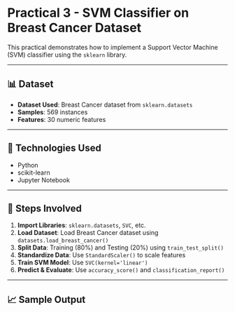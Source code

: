# Practical 3 - SVM Classifier on Breast Cancer Dataset

This practical demonstrates how to implement a Support Vector Machine (SVM) classifier using the `sklearn` library.

---

## 📊 Dataset

- **Dataset Used**: Breast Cancer dataset from `sklearn.datasets`
- **Samples**: 569 instances
- **Features**: 30 numeric features

---

## 🔧 Technologies Used

- Python
- scikit-learn
- Jupyter Notebook

---

## 🧠 Steps Involved

1. **Import Libraries**: `sklearn.datasets`, `SVC`, etc.
2. **Load Dataset**: Load Breast Cancer dataset using `datasets.load_breast_cancer()`
3. **Split Data**: Training (80%) and Testing (20%) using `train_test_split()`
4. **Standardize Data**: Use `StandardScaler()` to scale features
5. **Train SVM Model**: Use `SVC(kernel='linear')`
6. **Predict & Evaluate**: Use `accuracy_score()` and `classification_report()`

---

## 📈 Sample Output

